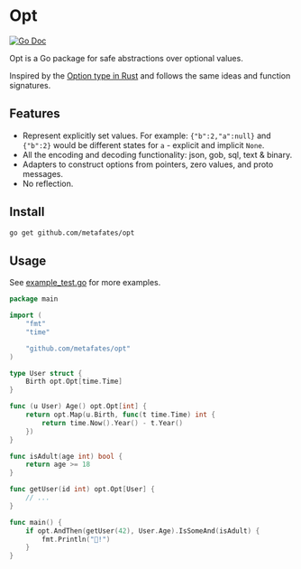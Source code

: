 # Opt

[![Go Doc](https://img.shields.io/badge/godoc-reference-blue.svg?style=flat-square)](http://godoc.org/github.com/metafates/opt)

Opt is a Go package for safe abstractions over optional values.

Inspired by the [Option type in Rust] and follows the same ideas and function signatures.

## Features

- Represent explicitly set values. For example: `{"b":2,"a":null}` and `{"b":2}` would be different states for `a` - explicit and implicit `None`.
- All the encoding and decoding functionality: json, gob, sql, text & binary.
- Adapters to construct options from pointers, zero values, and proto messages.
- No reflection.

## Install

```bash
go get github.com/metafates/opt
```

## Usage

See [example_test.go](./example_test.go) for more examples.

```go
package main

import (
	"fmt"
	"time"

	"github.com/metafates/opt"
)

type User struct {
	Birth opt.Opt[time.Time]
}

func (u User) Age() opt.Opt[int] {
	return opt.Map(u.Birth, func(t time.Time) int {
		return time.Now().Year() - t.Year()
	})
}

func isAdult(age int) bool {
	return age >= 18
}

func getUser(id int) opt.Opt[User] {
	// ...
}

func main() {
	if opt.AndThen(getUser(42), User.Age).IsSomeAnd(isAdult) {
		fmt.Println("🍺!")
	}
}
```

[Option type in Rust]: https://doc.rust-lang.org/std/option/enum.Option.html
